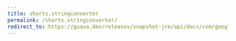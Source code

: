 ```yaml
---
title: shorts.stringconverter
permalink: /shorts.stringconverter/
redirect_to: https://guava.dev/releases/snapshot-jre/api/docs/com/google/common/primitives/Shorts.html#stringConverter--
---
```

